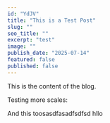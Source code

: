 ```yaml
---
id: "YdJV"
title: "This is a Test Post"
slug: ""
seo_title: ""
excerpt: "test"
image: ""
publish_date: "2025-07-14"
featured: false
published: false
---
```


This is the content of the blog.

Testing more scales:

And this toosasdfasadfsdfsd hllo
